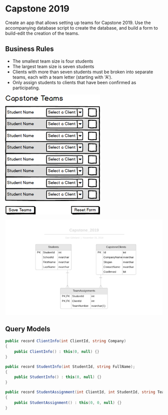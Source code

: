 # Capstone 2019

Create an app that allows setting up teams for Capstone 2019. Use the accompanying database script to create the database, and build a form to build-edit the creation of the teams.

## Business Rules

- The smallest team size is four students
- The largest team size is seven students
- Clients with more than seven students must be broken into separate teams, each with a team letter (starting with 'A').
- Only assign students to clients that have been confirmed as participating.

![Bulk Edit Form](./Capstone_2019.png)

![ERD](./Capstone_2019_ERD.png)

## Query Models

```cs
public record ClientInfo(int ClientId, string Company)
{
    public ClientInfo() : this(0, null) {}
}
```

```cs
public record StudentInfo(int StudentId, string FullName);
{
    public StudentInfo() : this(0, null) {}
}
```

```cs
public record StudentAssignment(int ClientId, int StudentId, string TeamLetter)
{
    public StudentAssignment() : this(0, 0, null) {}
}
```

